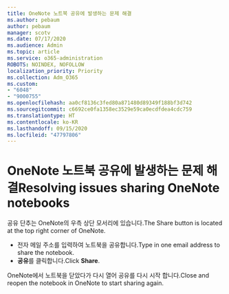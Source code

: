 ```yaml
---
title: OneNote 노트북 공유에 발생하는 문제 해결
ms.author: pebaum
author: pebaum
manager: scotv
ms.date: 07/17/2020
ms.audience: Admin
ms.topic: article
ms.service: o365-administration
ROBOTS: NOINDEX, NOFOLLOW
localization_priority: Priority
ms.collection: Adm_O365
ms.custom:
- "6048"
- "9000755"
ms.openlocfilehash: aa0cf8136c3fed80a871480d89349f188bf3d742
ms.sourcegitcommit: c6692ce0fa1358ec3529e59ca0ecdfdea4cdc759
ms.translationtype: HT
ms.contentlocale: ko-KR
ms.lasthandoff: 09/15/2020
ms.locfileid: "47797806"
---
```

# <a name="resolving-issues-sharing-onenote-notebooks"></a><span data-ttu-id="c730d-102">OneNote 노트북 공유에 발생하는 문제 해결</span><span class="sxs-lookup"><span data-stu-id="c730d-102">Resolving issues sharing OneNote notebooks</span></span>

<span data-ttu-id="c730d-103">공유 단추는 OneNote의 우측 상단 모서리에 있습니다.</span><span class="sxs-lookup"><span data-stu-id="c730d-103">The Share button is located at the top right corner of OneNote.</span></span>

- <span data-ttu-id="c730d-104">전자 메일 주소를 입력하여 노트북을 공유합니다.</span><span class="sxs-lookup"><span data-stu-id="c730d-104">Type in one email address to share the notebook.</span></span>
- <span data-ttu-id="c730d-105">**공유**를 클릭합니다.</span><span class="sxs-lookup"><span data-stu-id="c730d-105">Click  **Share**.</span></span>

<span data-ttu-id="c730d-106">OneNote에서 노트북을 닫았다가 다시 열어 공유를 다시 시작 합니다.</span><span class="sxs-lookup"><span data-stu-id="c730d-106">Close and reopen the notebook in OneNote to start sharing again.</span></span>